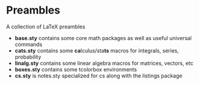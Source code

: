 # Preambles
A collection of LaTeX preambles
- **base.sty** contains some core math packages as well as useful universal commands
- **cats.sty** contains some **ca**lculus/sta**ts** macros for integrals, series, probability
- **linalg.sty** contains some linear algebra macros for matrices, vectors, etc
- **boxes.sty** contains some tcolorbox environments
- **cs.sty** is notes.sty specialized for cs along with the listings package
